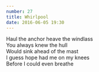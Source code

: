 ```yaml
---
number: 27
title: Whirlpool
date: 2016-06-05 19:30
---
```


Haul the anchor heave the windlass<br>
You always knew the hull<br>
Would sink ahead of the mast<br>
I guess hope had me on my knees<br>
Before I could even breathe<br>